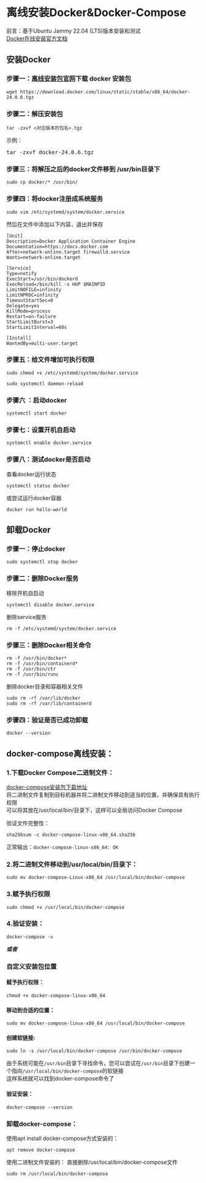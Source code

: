 # 离线安装Docker&Docker-Compose

前言：基于Ubuntu Jammy 22.04 (LTS)版本安装和测试  
[Docker在线安装官方文档](https://docs.docker.com/engine/install/)

## 安装Docker
### 步骤一：[离线安装包官网](https://download.docker.com/linux/static/stable/x86_64/)下载 docker 安装包
```
wget https://download.docker.com/linux/static/stable/x86_64/docker-24.0.6.tgz
```
### 步骤二：解压安装包
```
tar -zxvf <对应版本的包名>.tgz
```
示例：
<pre>
tar -zxvf docker-24.0.6.tgz
</pre>
### 步骤三：将解压之后的docker文件移到 /usr/bin目录下
```
sudo cp docker/* /usr/bin/
```
### 步骤四：将docker注册成系统服务
```
sudo vim /etc/systemd/system/docker.service
```
然后在文件中添加以下内容，退出并保存
```
[Unit]
Description=Docker Application Container Engine
Documentation=https://docs.docker.com
After=network-online.target firewalld.service
Wants=network-online.target

[Service]
Type=notify
ExecStart=/usr/bin/dockerd
ExecReload=/bin/kill -s HUP $MAINPID
LimitNOFILE=infinity
LimitNPROC=infinity
TimeoutStartSec=0
Delegate=yes
KillMode=process
Restart=on-failure
StartLimitBurst=3
StartLimitInterval=60s

[Install]
WantedBy=multi-user.target
```
### 步骤五：给文件增加可执行权限
```
sudo chmod +x /etc/systemd/system/docker.service
```
```
sudo systemctl daemon-reload
```
### 步骤六 ：启动docker
```
systemctl start docker
```
### 步骤七：设置开机自启动
```
systemctl enable docker.service
```
### 步骤八：测试docker是否启动
查看docker运行状态
```
systemctl status docker
```
或尝试运行docker容器
```
docker run hello-world
```


## 卸载Docker
### 步骤一：停止docker
```
sudo systemctl stop docker
```
### 步骤二：删除Docker服务  
移除开机自启动
```
systemctl disable docker.service
```
删除service服务
```
rm -f /etc/systemd/system/docker.service
```
### 步骤三：删除Docker相关命令
```
rm -f /usr/bin/docker*
rm -f /usr/bin/containerd*
rm -f /usr/bin/ctr
rm -f /usr/bin/runc
```
删除docker目录和容器相关文件
```
sudo rm -rf /var/lib/docker
sudo rm -rf /var/lib/containerd
```
### 步骤四：验证是否已成功卸载
```
docker --version
```

## docker-compose离线安装：

### 1.下载Docker Compose二进制文件：
[docker-compose安装包下载地址](https://github.com/docker/compose/releases)  
将二进制文件复制到目标机器并将二进制文件移动到适当的位置，并确保具有执行权限  
可以将其放在/usr/local/bin/目录下，这样可以全局访问Docker Compose  

验证文件完整性：
```
sha256sum -c docker-compose-linux-x86_64.sha256
```
正常输出：`docker-compose-linux-x86_64: OK`

### 2.将二进制文件移动到/usr/local/bin/目录下：
```
sudo mv docker-compose-Linux-x86_64 /usr/local/bin/docker-compose
```
### 3.赋予执行权限
```
sudo chmod +x /usr/local/bin/docker-compose
```
### 4.验证安装：
```
docker-compose -v
```

***或者***

### 自定义安装包位置
#### 赋予执行权限：
```
chmod +x docker-compose-linux-x86_64
```
#### 移动到合适的位置：
```
sudo mv docker-compose-linux-x86_64 /usr/local/bin/docker-compose
```

#### 创建软链接:
```
sudo ln -s /usr/local/bin/docker-compose /usr/bin/docker-compose
```
由于系统可能在`/usr/bin`目录下寻找命令，您可以尝试在`/usr/bin`目录下创建一个指向`/usr/local/bin/docker-compose`的软链接  
这样系统就可以找到docker-compose命令了  
#### 验证安装：
```
docker-compose --version
```

### 卸载docker-compose：

使用apt install docker-compose方式安装的：
```
apt remove docker-compose
```
使用二进制文件安装的：
直接删除/usr/local/bin/docker-compose文件
```
sudo rm /usr/local/bin/docker-compose
```
